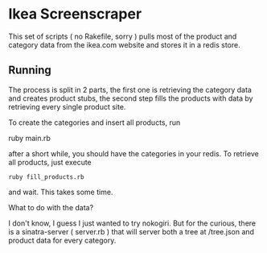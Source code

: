 Ikea Screenscraper
==================

This set of scripts ( no Rakefile, sorry ) pulls most of the product and category data from the ikea.com website and stores it in a redis store. 

Running
-------
The process is split in 2 parts, the first one is retrieving the category data and creates product stubs, the second step fills the products with data by retrieving every single product site.

To create the categories and insert all products, run
   
   ruby main.rb

after a short while, you should have the categories in your redis. 
To retrieve all products, just execute

	ruby fill_products.rb
	
and wait. This takes some time.

What to do with the data?

I don't know, I guess I just wanted to try nokogiri. But for the curious, there is a sinatra-server ( server.rb ) that will server both a tree at /tree.json and product data for every category. 